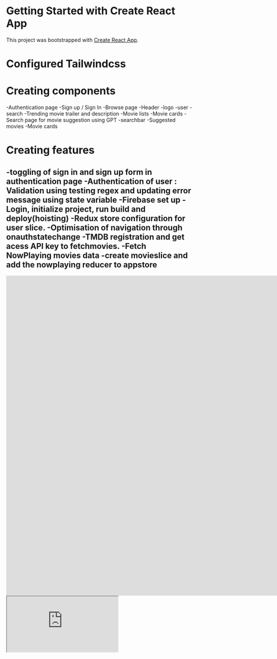 # Getting Started with Create React App

This project was bootstrapped with [Create React App](https://github.com/facebook/create-react-app).

# Configured Tailwindcss

# Creating components
  -Authentication page
     -Sign up / Sign In
  -Browse page
      -Header
         -logo
         -user
         -search
      -Trending movie trailer and description
      -Movie lists
        -Movie cards
  -Search page for movie suggestion using GPT
     -searchbar
     -Suggested movies
       -Movie cards

# Creating features
  -toggling of sign in and sign up form in authentication page
  -Authentication of user : Validation using testing regex and updating error message using state variable
  -Firebase set up - Login, initialize project, run build and deploy(hoisting)
  -Redux store configuration for user slice.
  -Optimisation of navigation through onauthstatechange
  -TMDB registration and get acess API key to fetchmovies.
  -Fetch NowPlaying movies data 
  -create movieslice and add the nowplaying reducer to appstore
  -







  <iframe width="1536" height="864" src="https://www.youtube.com/embed/Icnysn53neU?list=TLGGCw2y1LGGWV8wODA5MjAyNA" title="Borderlands (2024) Final Trailer – Cate Blanchett, Kevin Hart, Jack Black" frameborder="0" allow="accelerometer; autoplay; clipboard-write; encrypted-media; gyroscope; picture-in-picture; web-share" referrerpolicy="strict-origin-when-cross-origin" allowfullscreen></iframe>

  <iframe class="w-screen aspect-video scale-150" src="https://www.youtube.com/embed/Icnysn53neU?&amp;autoplay=1&amp;mute=1&amp;controls=0&amp;loop=1&amp;rel=0&amp;playlist=Icnysn53neU" title="YouTube video player" allow="accelerometer; autoplay; clipboard-write; encrypted-media; gyroscope; picture-in-picture; web-share"></iframe>